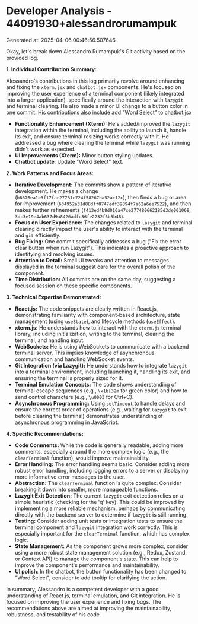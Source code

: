 # Developer Analysis - 44091930+alessandrorumampuk
Generated at: 2025-04-06 00:46:56.507646

Okay, let's break down Alessandro Rumampuk's Git activity based on the provided log.

**1. Individual Contribution Summary:**

Alessandro's contributions in this log primarily revolve around enhancing and fixing the `xterm.jsx` and `chatbot.jsx` components.  He's focused on improving the user experience of a terminal component (likely integrated into a larger application), specifically around the interaction with `lazygit` and terminal clearing.  He also made a minor UI change to a button color in one commit. His contributions also include add "Word Select" to chatbot.jsx

*   **Functionality Enhancement (Xterm):**  He's added/improved the `lazygit` integration within the terminal, including the ability to launch it, handle its exit, and ensure terminal resizing works correctly with it.  He addressed a bug where clearing the terminal while `lazygit` was running didn't work as expected.
*   **UI Improvements (Xterm):** Minor button styling updates.
*   **Chatbot update**:  Update "Word Select" text.

**2. Work Patterns and Focus Areas:**

*   **Iterative Development:** The commits show a pattern of iterative development. He makes a change (`b8676ea1e3f17fac27781c724f58267ba52ac12c`), then finds a bug or area for improvement (`634952a31d88dff0747edf39894f7a62a6ee7522`), and then makes further refinements (`f413ed4b8d016a47ce277480662185d3de001069`, `3dc3e19e4ab637d9a8426adfc36fe2232f6b5b48`).
*   **Focus on User Experience:**  The changes related to `lazygit` and terminal clearing directly impact the user's ability to interact with the terminal and `git` efficiently.
*   **Bug Fixing:**  One commit specifically addresses a bug ("Fix the error clear button when run Lazygit"). This indicates a proactive approach to identifying and resolving issues.
*   **Attention to Detail:** Small UI tweaks and attention to messages displayed in the terminal suggest care for the overall polish of the component.
* **Time Distribution:** All commits are on the same day, suggesting a focused session on these specific components.

**3. Technical Expertise Demonstrated:**

*   **React.js:**  The code snippets are clearly written in React.js, demonstrating familiarity with component-based architecture, state management (using `useState`), and lifecycle methods (`useEffect`).
*   **xterm.js:**  He understands how to interact with the `xterm.js` terminal library, including initialization, writing to the terminal, clearing the terminal, and handling input.
*   **WebSockets:**  He is using WebSockets to communicate with a backend terminal server. This implies knowledge of asynchronous communication and handling WebSocket events.
*   **Git Integration (via Lazygit):**  He understands how to integrate `lazygit` into a terminal environment, including launching it, handling its exit, and ensuring the terminal is properly sized for it.
*   **Terminal Emulation Concepts:**  The code shows understanding of terminal escape sequences (e.g., `\x1b[32m` for green color) and how to send control characters (e.g., `\u0003` for Ctrl+C).
*   **Asynchronous Programming:** Using `setTimeout` to handle delays and ensure the correct order of operations (e.g., waiting for `lazygit` to exit before clearing the terminal) demonstrates understanding of asynchronous programming in JavaScript.

**4. Specific Recommendations:**

*   **Code Comments:** While the code is generally readable, adding more comments, especially around the more complex logic (e.g., the `clearTerminal` function), would improve maintainability.
*   **Error Handling:**  The error handling seems basic. Consider adding more robust error handling, including logging errors to a server or displaying more informative error messages to the user.
*   **Abstraction:** The `clearTerminal` function is quite complex. Consider breaking it down into smaller, more manageable functions.
*   **Lazygit Exit Detection:** The current `lazygit` exit detection relies on a simple heuristic (checking for the 'q' key). This could be improved by implementing a more reliable mechanism, perhaps by communicating directly with the backend server to determine if `lazygit` is still running.
*   **Testing:**  Consider adding unit tests or integration tests to ensure the terminal component and `lazygit` integration work correctly.  This is especially important for the `clearTerminal` function, which has complex logic.
*   **State Management:** As the component grows more complex, consider using a more robust state management solution (e.g., Redux, Zustand, or Context API) to manage the component's state. This can help to improve the component's performance and maintainability.
*   **UI polish**: In the chatbot, the button functionality has been changed to "Word Select", consider to add tooltip for clarifying the action.

In summary, Alessandro is a competent developer with a good understanding of React.js, terminal emulation, and Git integration. He is focused on improving the user experience and fixing bugs. The recommendations above are aimed at improving the maintainability, robustness, and testability of his code.
